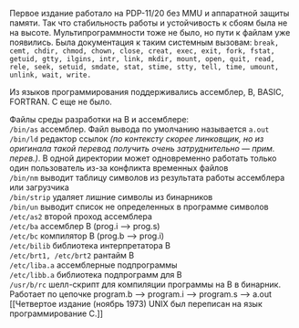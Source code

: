 
 Первое издание работало на PDP-11/20 без MMU и аппаратной защиты памяти. Так что стабильность работы и устойчивость к сбоям была не на высоте. Мультипрограммности тоже не было, но пути к файлам уже появились. Была документация к таким системным вызовам: `break, cemt, chdir, chmod, chown, close, creat, exec, exit, fork, fstat, getuid, gtty, ilgins, intr, link, mkdir, mount, open, quit, read, rele, seek, setuid, smdate, stat, stime, stty, tell, time, umount, unlink, wait, write.`  
  
Из языков программирования поддерживались ассемблер, B, BASIC, FORTRAN. С еще не было.  
  
Файлы среды разработки на В и ассемблере:  
`/bin/as` ассемблер. Файл вывода по умолчанию называется `a.out`  
`/bin/ld` редактор ссылок _(по контексту скорее линковщик, но из оригинала такой перевод получить очень затруднительно — прим. перев.)_. В одной директории может одновременно работать только один пользователь из-за конфликта временных файлов  
`/bin/nm` выводит таблицу символов из результата работы ассемблера или загрузчика  
`/bin/strip` удаляет лишние символы из бинарников  
`/bin/un` выводит список не определенных в программе символов  
`/etc/as2` второй проход ассемблера  
`/etc/ba` ассемблер B (prog.i —> prog.s)  
`/etc/bc` компилятор B (prog.b —> prog.i)  
`/etc/bilib` библиотека интерпретатора В  
`/etc/brt1, /etc/brt2` рантайм В  
`/etc/liba.a` ассемблерные подпрограммы  
`/etc/libb.a` библиотека подпрограмм для В  
`/usr/b/rc` шелл-скрипт для компиляции программы на В в бинарник. Работает по цепочке program.b —> program.i —> program.s —> a.out
[[Четвертое издание (ноябрь 1973) UNIX был переписан на язык программирование C.]]
